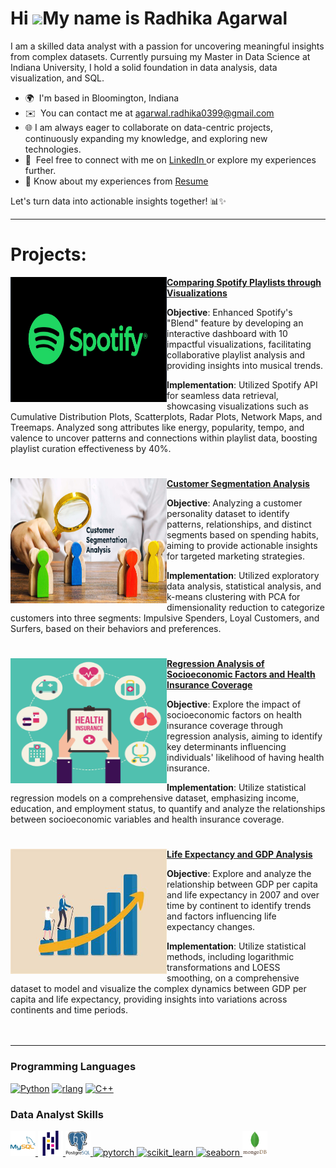 Hi ![](https://user-images.githubusercontent.com/18350557/176309783-0785949b-9127-417c-8b55-ab5a4333674e.gif)My name is Radhika Agarwal
====================================================================================================================================

I am a skilled data analyst with a passion for uncovering meaningful insights from complex datasets. Currently pursuing my Master in Data Science at Indiana University, I hold a solid foundation in data analysis, data visualization, and SQL.

* 🌍  I'm based in Bloomington, Indiana
* ✉️  You can contact me at [agarwal.radhika0399@gmail.com](mailto:agarwal.radhika0399@gmail.com)
* 🌐  I am always eager to collaborate on data-centric projects, continuously expanding my knowledge, and exploring new technologies.
* 🤝  Feel free to connect with me on <a href="https://linkedin.com/in/radhikaagarwal03" target="blank"> LinkedIn </a> or explore my experiences further.
* 📄  Know about my experiences from [Resume](https://github.com/radhikaagr03/radhikaagr03/blob/main/Radhika_Agarwal_Resume.docx)

Let's turn data into actionable insights together! 📊✨

---------------------------------------------------------------------------------------------------------------------

# Projects:
<img align="left" width="250" height="200" src="https://github.com/radhikaagr03/radhikaagr03/blob/main/spotify-logo-1920x1080.jpg">**[Comparing Spotify Playlists through Visualizations](https://github.com/radhikaagr03/Comparing-Spotify-Playlists-through-Visualizations)**

**Objective**: Enhanced Spotify's "Blend" feature by developing an interactive dashboard with 10 impactful visualizations, facilitating collaborative playlist analysis and providing insights into musical trends.

**Implementation**: Utilized Spotify API for seamless data retrieval, showcasing visualizations such as Cumulative Distribution Plots, Scatterplots, Radar Plots, Network Maps, and Treemaps. Analyzed song attributes like energy, popularity, tempo, and valence to uncover patterns and connections within playlist data, boosting playlist curation effectiveness by 40%.
<br>
#
<img align="left" width="250" height="200" src="https://github.com/radhikaagr03/radhikaagr03/blob/main/Customer%20Segmentation%20Analysis.jpg">**[Customer Segmentation Analysis](https://github.com/radhikaagr03/Customer-Segmentation-Analysis)**

**Objective**: Analyzing a customer personality dataset to identify patterns, relationships, and distinct segments based on spending habits, aiming to provide actionable insights for targeted marketing strategies.

**Implementation**: Utilized exploratory data analysis, statistical analysis, and k-means clustering with PCA for dimensionality reduction to categorize customers into three segments: Impulsive Spenders, Loyal Customers, and Surfers, based on their behaviors and preferences.
<br>
#
<img align="left" width="250" height="200" src="https://github.com/radhikaagr03/radhikaagr03/blob/main/Health.png">**[Regression Analysis of Socioeconomic Factors and Health Insurance Coverage](https://github.com/radhikaagr03/Regression-Analysis-of-Socioeconomic-Factors-and-Health-Insurance-Coverage)**

**Objective**: Explore the impact of socioeconomic factors on health insurance coverage through regression analysis, aiming to identify key determinants influencing individuals' likelihood of having health insurance.

**Implementation**: Utilize statistical regression models on a comprehensive dataset, emphasizing income, education, and employment status, to quantify and analyze the relationships between socioeconomic variables and health insurance coverage.
<br>
#
<img align="left" width="250" height="200" src="https://github.com/radhikaagr03/radhikaagr03/blob/main/life_expectancy.jpeg">**[Life Expectancy and GDP Analysis](https://github.com/radhikaagr03/Life-Expectancy-and-GDP-Analysis)**

**Objective**: Explore and analyze the relationship between GDP per capita and life expectancy in 2007 and over time by continent to identify trends and factors influencing life expectancy changes.

**Implementation**: Utilize statistical methods, including logarithmic transformations and LOESS smoothing, on a comprehensive dataset to model and visualize the complex dynamics between GDP per capita and life expectancy, providing insights into variations across continents and time periods.
<br>
<br>
<br>

<div/>

----------------------------------------------------------------------------------------------------------------------
### Programming Languages


<p align="left">
<a href="#" target="_blank" rel="noreferrer"><img src="https://raw.githubusercontent.com/danielcranney/readme-generator/main/public/icons/skills/python-colored.svg" width="40" height="40" alt="Python" /></a>
<a href="#" target="_blank" rel="noreferrer"><img src="https://raw.githubusercontent.com/danielcranney/readme-generator/main/public/icons/skills/rlang-colored.svg" width="40" height="40" alt="rlang" /></a>
<a href="#" target="_blank" rel="noreferrer"><img src="https://raw.githubusercontent.com/isocpp/logos/master/cpp_logo.png" width="40" height="40" alt="C++" /></a>


### Data Analyst Skills
  

  <a href="https://www.mysql.com/" target="_blank" rel="noreferrer"> <img src="https://raw.githubusercontent.com/devicons/devicon/master/icons/mysql/mysql-original-wordmark.svg" alt="mysql" width="40" height="40"/> </a> 
  <a href="https://pandas.pydata.org/" target="_blank" rel="noreferrer"> <img src="https://raw.githubusercontent.com/devicons/devicon/2ae2a900d2f041da66e950e4d48052658d850630/icons/pandas/pandas-original.svg" alt="pandas" width="40" height="40"/> </a> 
  <a href="https://www.postgresql.org" target="_blank" rel="noreferrer"> <img src="https://raw.githubusercontent.com/devicons/devicon/master/icons/postgresql/postgresql-original-wordmark.svg" alt="postgresql" width="40" height="40"/> </a> 
  <a href="https://pytorch.org/" target="_blank" rel="noreferrer"> <img src="https://www.vectorlogo.zone/logos/pytorch/pytorch-icon.svg" alt="pytorch" width="40" height="40"/> </a> 
  <a href="https://scikit-learn.org/" target="_blank" rel="noreferrer"> <img src="https://upload.wikimedia.org/wikipedia/commons/0/05/Scikit_learn_logo_small.svg" alt="scikit_learn" width="40" height="40"/> </a> 
  <a href="https://seaborn.pydata.org/" target="_blank" rel="noreferrer"> <img src="https://seaborn.pydata.org/_images/logo-mark-lightbg.svg" alt="seaborn" width="40" height="40"/> </a>
<a href="https://www.mongodb.com/" target="_blank" rel="noreferrer"> <img src="https://raw.githubusercontent.com/devicons/devicon/master/icons/mongodb/mongodb-original-wordmark.svg" alt="mongodb" width="40" height="40"/> </a>  </p>


